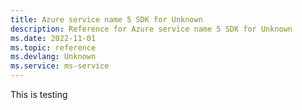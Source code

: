 ```yaml
---
title: Azure service name 5 SDK for Unknown
description: Reference for Azure service name 5 SDK for Unknown
ms.date: 2022-11-01
ms.topic: reference
ms.devlang: Unknown
ms.service: ms-service
---
```

This is testing